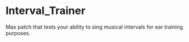 # Interval_Trainer
Max patch that tests your ability to sing musical intervals for ear training purposes.
